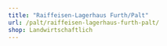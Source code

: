 ```yaml
---
title: "Raiffeisen-Lagerhaus Furth/Palt"
url: /palt/raiffeisen-lagerhaus-furth-palt/
shop: Landwirtschaftlich
---
```

